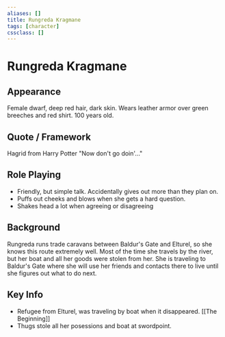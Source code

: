 ```yaml
---
aliases: []
title: Rungreda Kragmane
tags: [character]
cssclass: []
---
```

# Rungreda Kragmane

## Appearance
Female dwarf, deep red hair, dark skin. Wears leather armor over green breeches and red shirt. 100 years old.

## Quote / Framework
Hagrid from Harry Potter
"Now don't go doin'..."

## Role Playing
- Friendly, but simple talk. Accidentally gives out more than they plan on.
- Puffs out cheeks and blows when she gets a hard question.
- Shakes head a lot when agreeing or disagreeing

## Background
Rungreda runs trade caravans between Baldur's Gate and Elturel, so she knows this route extremely well. Most of the time she travels by the river, but her boat and all her goods were stolen from her. She is traveling to Baldur's Gate where she will use her friends and contacts there to live until she figures out what to do next.

## Key Info
- Refugee from Elturel, was traveling by boat when it disappeared. [[The Beginning]]
- Thugs stole all her posessions and boat at swordpoint.

